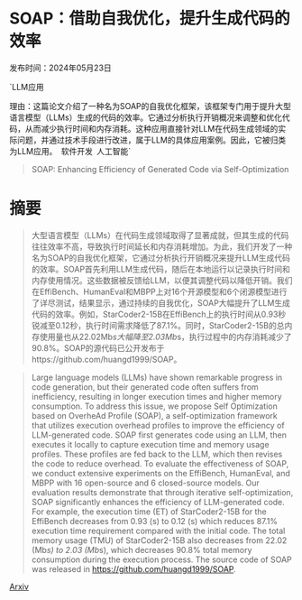 # SOAP：借助自我优化，提升生成代码的效率

发布时间：2024年05月23日

`LLM应用

理由：这篇论文介绍了一种名为SOAP的自我优化框架，该框架专门用于提升大型语言模型（LLMs）生成的代码的效率。它通过分析执行开销概况来调整和优化代码，从而减少执行时间和内存消耗。这种应用直接针对LLM在代码生成领域的实际问题，并通过技术手段进行改进，属于LLM的具体应用案例。因此，它被归类为LLM应用。` `软件开发` `人工智能`

> SOAP: Enhancing Efficiency of Generated Code via Self-Optimization

# 摘要

> 大型语言模型（LLMs）在代码生成领域取得了显著成就，但其生成的代码往往效率不高，导致执行时间延长和内存消耗增加。为此，我们开发了一种名为SOAP的自我优化框架，它通过分析执行开销概况来提升LLM生成代码的效率。SOAP首先利用LLM生成代码，随后在本地运行以记录执行时间和内存使用情况。这些数据被反馈给LLM，以便其调整代码以降低开销。我们在EffiBench、HumanEval和MBPP上对16个开源模型和6个闭源模型进行了详尽测试，结果显示，通过持续的自我优化，SOAP大幅提升了LLM生成代码的效率。例如，StarCoder2-15B在EffiBench上的执行时间从0.93秒锐减至0.12秒，执行时间需求降低了87.1%。同时，StarCoder2-15B的总内存使用量也从22.02Mb*s大幅降至2.03Mb*s，执行过程中的内存消耗减少了90.8%。SOAP的源代码已公开发布于https://github.com/huangd1999/SOAP。

> Large language models (LLMs) have shown remarkable progress in code generation, but their generated code often suffers from inefficiency, resulting in longer execution times and higher memory consumption. To address this issue, we propose Self Optimization based on OverheAd Profile (SOAP), a self-optimization framework that utilizes execution overhead profiles to improve the efficiency of LLM-generated code. SOAP first generates code using an LLM, then executes it locally to capture execution time and memory usage profiles. These profiles are fed back to the LLM, which then revises the code to reduce overhead. To evaluate the effectiveness of SOAP, we conduct extensive experiments on the EffiBench, HumanEval, and MBPP with 16 open-source and 6 closed-source models. Our evaluation results demonstrate that through iterative self-optimization, SOAP significantly enhances the efficiency of LLM-generated code. For example, the execution time (ET) of StarCoder2-15B for the EffiBench decreases from 0.93 (s) to 0.12 (s) which reduces 87.1% execution time requirement compared with the initial code. The total memory usage (TMU) of StarCoder2-15B also decreases from 22.02 (Mb*s) to 2.03 (Mb*s), which decreases 90.8% total memory consumption during the execution process. The source code of SOAP was released in https://github.com/huangd1999/SOAP.

[Arxiv](https://arxiv.org/abs/2405.15189)